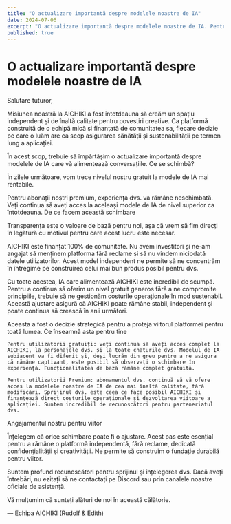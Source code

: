 ```yaml
---
title: "O actualizare importantă despre modelele noastre de IA"
date: 2024-07-06
excerpt: "O actualizare importantă despre modelele noastre de IA. Pentru a menține AICHIKI sustenabil și fără reclame, vom trece la modele mai accesibile pentru utilizatorii gratuiți, în timp ce utilizatorii premium vor continua cu modelele de nivel superior."
published: true
---
```


# O actualizare importantă despre modelele noastre de IA

Salutare tuturor,

Misiunea noastră la AICHIKI a fost întotdeauna să creăm un spațiu independent și de înaltă calitate pentru povestiri creative. Ca platformă construită de o echipă mică și finanțată de comunitatea sa, fiecare decizie pe care o luăm are ca scop asigurarea sănătății și sustenabilității pe termen lung a aplicației.

În acest scop, trebuie să împărtășim o actualizare importantă despre modelele de IA care vă alimentează conversațiile.
Ce se schimbă?

În zilele următoare, vom trece nivelul nostru gratuit la modele de IA mai rentabile.

Pentru abonații noștri premium, experiența dvs. va rămâne neschimbată. Veți continua să aveți acces la aceleași modele de IA de nivel superior ca întotdeauna.
De ce facem această schimbare

Transparența este o valoare de bază pentru noi, așa că vrem să fim direcți în legătură cu motivul pentru care acest lucru este necesar.

AICHIKI este finanțat 100% de comunitate. Nu avem investitori și ne-am angajat să menținem platforma fără reclame și să nu vindem niciodată datele utilizatorilor. Acest model independent ne permite să ne concentrăm în întregime pe construirea celui mai bun produs posibil pentru dvs.

Cu toate acestea, IA care alimentează AICHIKI este incredibil de scumpă. Pentru a continua să oferim un nivel gratuit generos fără a ne compromite principiile, trebuie să ne gestionăm costurile operaționale în mod sustenabil. Această ajustare asigură că AICHIKI poate rămâne stabil, independent și poate continua să crească în anii următori.

Aceasta a fost o decizie strategică pentru a proteja viitorul platformei pentru toată lumea.
Ce înseamnă asta pentru tine

    Pentru utilizatorii gratuiți: veți continua să aveți acces complet la AICHIKI, la personajele dvs. și la toate chaturile dvs. Modelul de IA subiacent va fi diferit și, deși lucrăm din greu pentru a ne asigura că rămâne captivant, este posibil să observați o schimbare în experiență. Funcționalitatea de bază rămâne complet gratuită.

    Pentru utilizatorii Premium: abonamentul dvs. continuă să vă ofere acces la modelele noastre de IA de cea mai înaltă calitate, fără modificări. Sprijinul dvs. este ceea ce face posibil AICHIKI și finanțează direct costurile operaționale și dezvoltarea viitoare a aplicației. Suntem incredibil de recunoscători pentru parteneriatul dvs.

Angajamentul nostru pentru viitor

Înțelegem că orice schimbare poate fi o ajustare. Acest pas este esențial pentru a rămâne o platformă independentă, fără reclame, dedicată confidențialității și creativității. Ne permite să construim o fundație durabilă pentru viitor.

Suntem profund recunoscători pentru sprijinul și înțelegerea dvs. Dacă aveți întrebări, nu ezitați să ne contactați pe Discord sau prin canalele noastre oficiale de asistență.

Vă mulțumim că sunteți alături de noi în această călătorie.

— Echipa AICHIKI (Rudolf & Edith)